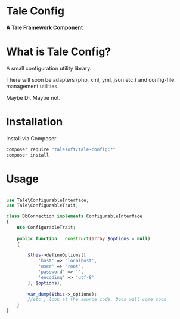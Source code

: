 
# Tale Config
**A Tale Framework Component**

# What is Tale Config?

A small configuration utility library.

There will soon be adapters (php, xml, yml, json etc.) and config-file management utilities.

Maybe DI. Maybe not.

# Installation

Install via Composer

```bash
composer require "talesoft/tale-config:*"
composer install
```

# Usage

```php

use Tale\ConfigurableInterface;
use Tale\ConfigurableTrait;

class DbConnection implements ConfigurableInterface
{
    use ConfigurableTrait;
    
    public function __construct(array $options = null)
    {
    
        $this->defineOptions([
            'host' => 'localhost',
            'user' => 'root',
            'password' => '',
            'encoding' => 'utf-8'
        ], $options);
        
        var_dump($this->_options);
        //etc., look at the source code. Docs will come soon
    }
}
```

